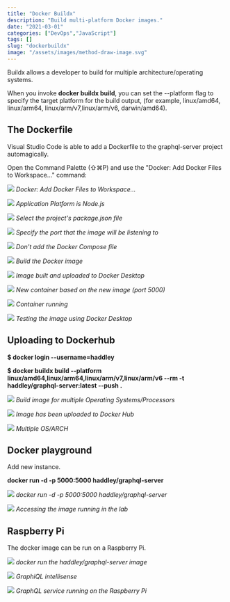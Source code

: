 ```yaml
---
title: "Docker Buildx"
description: "Build multi-platform Docker images."
date: "2021-03-01"
categories: ["DevOps","JavaScript"]
tags: []
slug: "dockerbuildx"
image: "/assets/images/method-draw-image.svg"
---
```



Buildx allows a developer to build for multiple architecture/operating systems.

When you invoke **docker buildx build**, you can set the --platform flag to specify the target platform for the build output, (for example, linux/amd64, linux/arm64, linux/arm/v7,linux/arm/v6, darwin/amd64).


## The Dockerfile

Visual Studio Code is able to add a Dockerfile to the graphql-server project automagically.

Open the Command Palette (⇧⌘P) and use the "Docker: Add Docker Files to Workspace..." command:

![](/assets/images/dockerbuildx/screen-shot-2021-03-03-at-7.32.18-am-1536x944.png)
*Docker: Add Docker Files to Workspace...*

![](/assets/images/dockerbuildx/screen-shot-2021-03-03-at-7.32.36-am-1536x935.png)
*Application Platform is Node.js*

![](/assets/images/dockerbuildx/screen-shot-2021-03-03-at-7.32.53-am-1536x940.png)
*Select the project's package.json file*

![](/assets/images/dockerbuildx/screen-shot-2021-03-03-at-7.33.15-am-1536x940.png)
*Specify the port that the image will be listening to*

![](/assets/images/dockerbuildx/screen-shot-2021-03-03-at-7.33.38-am-1536x941.png)
*Don't add the Docker Compose file*

![](/assets/images/dockerbuildx/screen-shot-2021-03-03-at-7.34.54-am-1536x995.png)
*Build the Docker image*

![](/assets/images/dockerbuildx/screen-shot-2021-03-03-at-7.35.27-am-1536x992.png)
*Image built and uploaded to Docker Desktop*

![](/assets/images/dockerbuildx/screen-shot-2021-03-03-at-7.38.12-am-1536x883.png)
*New container based on the new image (port 5000)*

![](/assets/images/dockerbuildx/screen-shot-2021-03-03-at-7.38.28-am-1066x242.png)
*Container running*

![](/assets/images/dockerbuildx/screen-shot-2021-03-03-at-7.40.18-am-1536x833.png)
*Testing the image using Docker Desktop*


## Uploading to Dockerhub

**$ docker login --username=haddley**

**$ docker buildx build --platform linux/amd64,linux/arm64,linux/arm/v7,linux/arm/v6 --rm -t haddley/graphql-server:latest --push .**

![](/assets/images/dockerbuildx/screen-shot-2021-03-03-at-7.48.59-am-1536x990.png)
*Build image for multiple Operating Systems/Processors*

![](/assets/images/dockerbuildx/screen-shot-2021-03-03-at-7.51.16-am-1536x835.png)
*Image has been uploaded to Docker Hub*

![](/assets/images/dockerbuildx/screen-shot-2021-03-03-at-8.06.23-am-1536x824.png)
*Multiple OS/ARCH*


## Docker playground

Add new instance.

**docker run -d -p 5000:5000 haddley/graphql-server**

![](/assets/images/dockerbuildx/screen-shot-2021-03-03-at-7.58.19-am-1536x826.png)
*docker run -d -p 5000:5000 haddley/graphql-server*

![](/assets/images/dockerbuildx/screen-shot-2021-03-03-at-8.05.03-am-1536x827.png)
*Accessing the image running in the lab*


## Raspberry Pi

The docker image can be run on a Raspberry Pi.

![](/assets/images/dockerbuildx/screen-shot-2021-03-13-at-3.32.48-pm-1138x742.png)
*docker run the haddley/graphql-server image*

![](/assets/images/dockerbuildx/screen-shot-2021-03-13-at-3.35.52-pm-1636x1166.png)
*GraphiQL intellisense*

![](/assets/images/dockerbuildx/screen-shot-2021-03-13-at-3.36.12-pm-1638x1172.png)
*GraphQL service running on the Raspberry Pi*